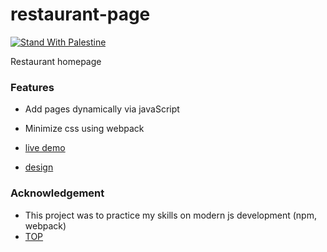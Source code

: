 # restaurant-page

[![Stand With Palestine](https://raw.githubusercontent.com/TheBSD/StandWithPalestine/main/banner-no-action.svg)](https://TheBSD.github.io/StandWithPalestine/)

Restaurant homepage

### Features

- Add pages dynamically via javaScript
- Minimize css using webpack

- [live demo](https://fathyelgazar.github.io/restaurant-page/)
- [design](https://onepagelove.com/ristorante)

### Acknowledgement

- This project was to practice my skills on modern js development (npm, webpack)
- [TOP](https://www.theodinproject.com/lessons/node-path-javascript-restaurant-page)
